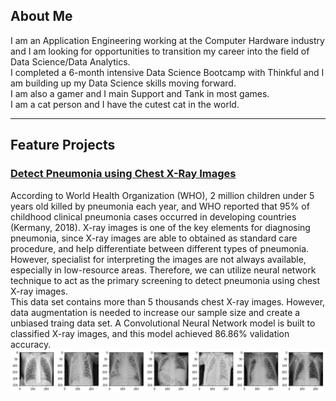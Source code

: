 ## About Me
I am an Application Engineering working at the Computer Hardware industry and I am looking for opportunities to transition my career into the field of Data Science/Data Analytics. 
<br/>
I completed a 6-month intensive Data Science Bootcamp with Thinkful and I am building up my Data Science skills moving forward. 
<br/>
I am also a gamer and I main Support and Tank in most games. 
<br/>
I am a cat person and I have the cutest cat in the world. 

---

## Feature Projects

### [Detect Pneumonia using Chest X-Ray Images](https://github.com/jatlukze/Thinkful_Projects/blob/master/Final/Thinkful_Final_Capstone_Project_Detect_Pneumonia_using_Chest_X_Ray_Images.ipynb)
According to World Health Organization (WHO), 2 million children under 5 years old killed by pneumonia each year, and WHO reported that 95% of childhood clinical pneumonia cases occurred in developing countries (Kermany, 2018). X-ray images is one of the key elements for diagnosing pneumonia, since X-ray images are able to obtained as standard care procedure, and help differentiate between different types of pneumonia. However, specialist for interpreting the images are not always available, especially in low-resource areas. Therefore, we can utilize neural network technique to act as the primary screening to detect pneumonia using chest X-ray images.
<br/>
This data set contains more than 5 thousands chest X-ray images. However, data augmentation is needed to increase our sample size and create a unbiased traing data set. A Convolutional Neural Network model is built to classified X-ray images, and this model achieved 86.86% validation accuracy. 
<img src="images/pneumonia.png?raw=true"/>
